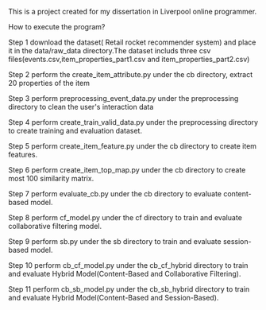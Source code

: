 This is a project created for my dissertation in Liverpool online programmer.

How to execute the program?

Step 1
  download the dataset( Retail rocket recommender system) and place it in the data/raw_data directory.The dataset includs three csv files(events.csv,item_properties_part1.csv and item_properties_part2.csv) 
 
Step 2
  perform the create_item_attribute.py under the cb directory, extract 20 properties of the item
  
Step 3
  perform preprocessing_event_data.py under the preprocessing directory to clean the user's interaction data

Step 4
  perform create_train_valid_data.py under the preprocessing directory to create training and evaluation dataset.
  
Step 5
  perform create_item_feature.py under the cb directory to create item features.  
  
Step 6
  perform create_item_top_map.py under the cb directory to create most 100 similarity matrix. 

Step 7
  perform evaluate_cb.py under the cb directory to evaluate content-based model. 

Step 8
  perform cf_model.py under the cf directory to train and evaluate collaborative filtering model.
  
Step 9
  perform sb.py under the sb directory to train and evaluate session-based model.

Step 10
  perform cb_cf_model.py under the cb_cf_hybrid directory to train and evaluate Hybrid Model(Content-Based and Collaborative Filtering).
  
Step 11
  perform cb_sb_model.py under the cb_sb_hybrid directory to train and evaluate Hybrid Model(Content-Based and Session-Based).
